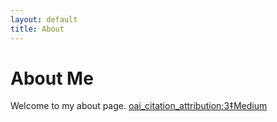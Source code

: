 ```yaml
---
layout: default
title: About
---
```


# About Me
Welcome to my about page. [oai_citation_attribution:3‡Medium](https://medium.com/%40gerkElznik/creating-a-personal-website-using-github-pages-9dd04b9ab4b7?utm_source=chatgpt.com)

